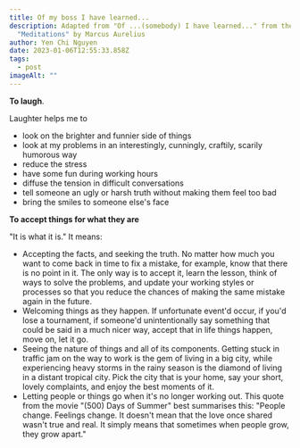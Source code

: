 ```yaml
---
title: Of my boss I have learned...
description: Adapted from "Of ...(somebody) I have learned..." from the book
  "Meditations" by Marcus Aurelius
author: Yen Chi Nguyen
date: 2023-01-06T12:55:33.858Z
tags:
  - post
imageAlt: ""
---
```

**To laugh**. 

Laughter helps me to 

* look on the brighter and funnier side of things
* look at my problems in an interestingly, cunningly, craftily, scarily humorous way
* reduce the stress
* have some fun during working hours
* diffuse the tension in difficult conversations
* tell someone an ugly or harsh truth without making them feel too bad
* bring the smiles to someone else's face

**To accept things for what they are**

"It is what it is." It means:

* Accepting the facts, and seeking the truth. No matter how much you want to come back in time to fix a mistake, for example, know that there is no point in it. The only way is to accept it, learn the lesson, think of ways to solve the problems, and update your working styles or processes so that you reduce the chances of making the same mistake again in the future. 
* Welcoming things as they happen. If unfortunate event'd occur, if you'd lose a tournament, if someone'd unintentionally say something that could be said in a much nicer way, accept that in life things happen, move on, let it go. 
* Seeing the nature of things and all of its components. Getting stuck in traffic jam on the way to work is the gem of living in a big city, while experiencing heavy storms in the rainy season is the diamond of living in a distant tropical city. Pick the city that is your home, say your short, lovely complaints, and enjoy the best moments of it.
* Letting people or things go when it's no longer working out. This quote from the movie "(500) Days of Summer" best summarises this: "People change. Feelings change. It doesn't mean that the love once shared wasn't true and real. It simply means that sometimes when people grow, they grow apart."
